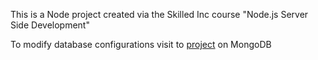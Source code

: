 This is a Node project created via the Skilled Inc course "Node.js Server Side Development"

To modify database configurations visit to [project](https://cloud.mongodb.com/v2/63c9f71fba9efa06ab4b8a57#/clusters) on MongoDB